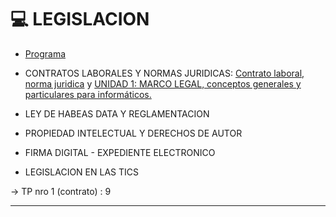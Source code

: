 # :computer: LEGISLACION

- [Programa](https://github.com/eugenia1984/UTN-FRSR-Programacion/blob/main/2do_anio_2do_sem/legislacion/programa.md)

- CONTRATOS LABORALES Y NORMAS JURIDICAS: [Contrato laboral, norma juridica](https://github.com/eugenia1984/UTN-FRSR-Programacion/blob/main/2do_anio_2do_sem/legislacion/contrato_laboral_norma_juridica.md) y [UNIDAD 1: MARCO LEGAL, conceptos generales y particulares para informáticos.](https://github.com/eugenia1984/UTN-FRSR-Programacion/blob/main/2do_anio_2do_sem/legislacion/unidad1_marco_legal.md)

- LEY DE HABEAS DATA Y REGLAMENTACION

- PROPIEDAD INTELECTUAL Y DERECHOS DE AUTOR

- FIRMA DIGITAL - EXPEDIENTE ELECTRONICO

- LEGISLACION EN LAS TICS 

-> TP nro 1 (contrato) : 9

--- 
